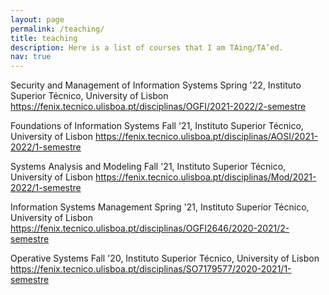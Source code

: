 ```yaml
---
layout: page
permalink: /teaching/
title: teaching
description: Here is a list of courses that I am TAing/TA’ed.
nav: true
---
```




Security and Management of Information Systems
Spring '22, Instituto Superior Técnico, University of Lisbon
https://fenix.tecnico.ulisboa.pt/disciplinas/OGFI/2021-2022/2-semestre

Foundations of Information Systems
Fall '21, Instituto Superior Técnico, University of Lisbon
https://fenix.tecnico.ulisboa.pt/disciplinas/AOSI/2021-2022/1-semestre

Systems Analysis and Modeling
Fall '21, Instituto Superior Técnico, University of Lisbon
https://fenix.tecnico.ulisboa.pt/disciplinas/Mod/2021-2022/1-semestre

Information Systems Management
Spring '21, Instituto Superior Técnico, University of Lisbon
https://fenix.tecnico.ulisboa.pt/disciplinas/OGFI2646/2020-2021/2-semestre

Operative Systems
Fall '20, Instituto Superior Técnico, University of Lisbon
https://fenix.tecnico.ulisboa.pt/disciplinas/SO7179577/2020-2021/1-semestre
